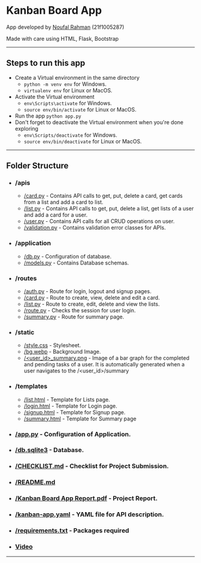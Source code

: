 # Kanban Board App

App developed by [Noufal Rahman](mailto:21f1005287@student.onlinedegree.iitm.ac.in) (21f1005287)

Made with care using HTML, Flask, Bootstrap
____

## Steps to run this app
- Create a Virtual environment in the same directory
  - `python -m venv env` for Windows.
  - `virtualenv env` for Linux or MacOS.
- Activate the Virtual environment
  - `env\Scripts\activate` for Windows.
  - `source env/bin/activate` for Linux or MacOS.
- Run the app `python app.py`
- Don't forget to deactivate the Virtual environment when you're done exploring
  - `env\Scripts/deactivate` for Windows.
  - `source env/bin/deactivate` for Linux or MacOS.
___

## Folder Structure

- ### /apis
  - [/card.py](apis/card.py) - Contains API calls to get, put, delete a card, get cards from a list and add a card to list.
  - [/list.py](apis/list.py) - Contains API calls to get, put, delete a list, get lists of a user and add a card for a user.
  - [/user.py](apis/user.py) - Contains API calls for all CRUD operations on user.
  - [/validation.py](apis/validations.py) - Contains validation error classes for APIs.

- ### /application
  - [/db.py](application/db.py) - Configuration of database.
  - [/models.py](application/models.py) - Contains Database schemas.

- ### /routes
  - [/auth.py](routes/auth.py) - Route for login, logout and signup pages.
  - [/card.py](routes/card.py) - Route to create, view, delete and edit a card.
  - [/list.py](routes/card.py) - Route to create, edit, delete and view the lists.
  - [/route.py](routes/route.py) - Checks the session for user login.
  - [/summary.py](routes/summary.py) - Route for summary page.

- ### /static
  - [/style.css](static/style.css) - Stylesheet.
  - [/bg.webp](static/bg.webp) - Background Image.
  - [/<user_id>_summary.png](static/noufal_summary.png) - Image of a bar graph for the completed and pending tasks of a user. It is automatically generated when a user navigates to the /<user_id>/summary

- ### /templates
  - [/list.html](templates/lists.html) - Template for Lists page.
  - [/login.html](templates/login.html) - Template for Login page.
  - [/signup.html](templates/signup.html) - Template for Signup page.
  - [/summary.html](templates/summary.html) - Template for Summary page

- ### [/app.py](app.py) - Configuration of Application.
- ### [/db.sqlite3](db.sqlite3) - Database.
- ### [/CHECKLIST.md](CHECKLIST.md) - Checklist for Project Submission.
- ### [/README.md](README.md)
- ### [/Kanban Board App Report.pdf](Kanban%20Board%20App%20Report.pdf) - Project Report.
- ### [/kanban-app.yaml](kanban-app.yaml) - YAML file for API description.
- ### [/requirements.txt](requirements.txt) - Packages required
- ### [Video](https://drive.google.com/file/d/133s0CWlGhgB99Dfh2z4UBJFbN9w23jEb/view?usp=sharing)
___